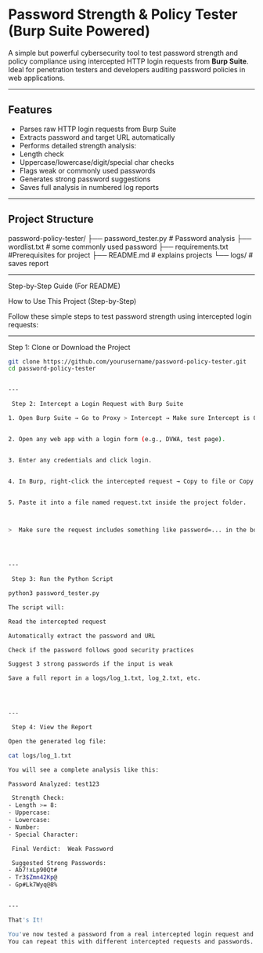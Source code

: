 #  Password Strength & Policy Tester (Burp Suite Powered)

A simple but powerful cybersecurity tool to test password strength and policy compliance using intercepted HTTP login requests from **Burp Suite**.  
Ideal for penetration testers and developers auditing password policies in web applications.

---

##  Features

-  Parses raw HTTP login requests from Burp Suite
-  Extracts password and target URL automatically
-  Performs detailed strength analysis:
  - Length check
  - Uppercase/lowercase/digit/special char checks
-  Flags weak or commonly used passwords
-  Generates strong password suggestions
-  Saves full analysis in numbered log reports

---

##  Project Structure

password-policy-tester/
├── password_tester.py          # Password analysis
├── wordlist.txt                # some commonly used password
├── requirements.txt            #Prerequisites for project
├── README.md                   # explains projects
└── logs/                       # saves report



---

 Step-by-Step Guide (For README)

  How to Use This Project (Step-by-Step)

Follow these simple steps to test password strength using intercepted login requests:

---

 Step 1: Clone or Download the Project

```bash
git clone https://github.com/yourusername/password-policy-tester.git
cd password-policy-tester


---

 Step 2: Intercept a Login Request with Burp Suite

1. Open Burp Suite → Go to Proxy > Intercept → Make sure Intercept is ON.


2. Open any web app with a login form (e.g., DVWA, test page).


3. Enter any credentials and click login.


4. In Burp, right-click the intercepted request → Copy to file or Copy raw request.


5. Paste it into a file named request.txt inside the project folder.



>  Make sure the request includes something like password=... in the body.




---

 Step 3: Run the Python Script

python3 password_tester.py

The script will:

Read the intercepted request

Automatically extract the password and URL

Check if the password follows good security practices

Suggest 3 strong passwords if the input is weak

Save a full report in a logs/log_1.txt, log_2.txt, etc.




---

 Step 4: View the Report

Open the generated log file:

cat logs/log_1.txt

You will see a complete analysis like this:

Password Analyzed: test123

 Strength Check:
- Length >= 8: 
- Uppercase: 
- Lowercase: 
- Number: 
- Special Character: 

 Final Verdict:  Weak Password

 Suggested Strong Passwords:
- Ab7!xLp90Qt#
- Tr3$Zmn42Kp@
- Gp#Lk7Wyq@8%


---

That's It!

You've now tested a password from a real intercepted login request and generated a detailed cybersecurity report.
You can repeat this with different intercepted requests and passwords.
